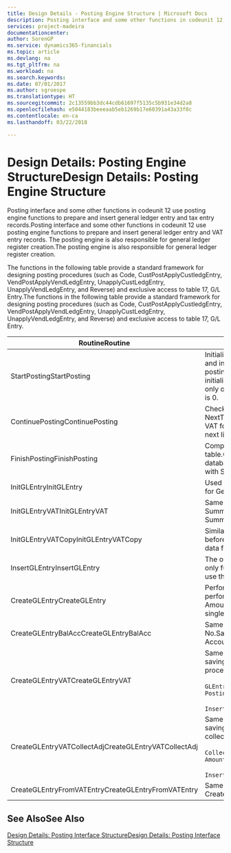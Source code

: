 ```yaml
---
title: Design Details - Posting Engine Structure | Microsoft Docs
description: Posting interface and some other functions in codeunit 12 use posting engine functions to prepare and insert general ledger entry and tax entry records. The posting engine is also responsible for general ledger register creation.
services: project-madeira
documentationcenter: 
author: SorenGP
ms.service: dynamics365-financials
ms.topic: article
ms.devlang: na
ms.tgt_pltfrm: na
ms.workload: na
ms.search.keywords: 
ms.date: 07/01/2017
ms.author: sgroespe
ms.translationtype: HT
ms.sourcegitcommit: 2c13559bb3dc44cdb61697f5135c5b931e34d2a8
ms.openlocfilehash: e5044183beeeaab5eb1269b17e60391a43a33f0c
ms.contentlocale: en-ca
ms.lasthandoff: 03/22/2018

---
```

# <a name="design-details-posting-engine-structure"></a><span data-ttu-id="8cb5c-104">Design Details: Posting Engine Structure</span><span class="sxs-lookup"><span data-stu-id="8cb5c-104">Design Details: Posting Engine Structure</span></span>
<span data-ttu-id="8cb5c-105">Posting interface and some other functions in codeunit 12 use posting engine functions to prepare and insert general ledger entry and tax entry records.</span><span class="sxs-lookup"><span data-stu-id="8cb5c-105">Posting interface and some other functions in codeunit 12 use posting engine functions to prepare and insert general ledger entry and VAT entry records.</span></span> <span data-ttu-id="8cb5c-106">The posting engine is also responsible for general ledger register creation.</span><span class="sxs-lookup"><span data-stu-id="8cb5c-106">The posting engine is also responsible for general ledger register creation.</span></span>  
  
 <span data-ttu-id="8cb5c-107">The functions in the following table provide a standard framework for designing posting procedures (such as Code, CustPostApplyCustledgEntry, VendPostApplyVendLedgEntry, UnapplyCustLedgEntry, UnapplyVendLedgEntry, and Reverse) and exclusive access to table 17, G/L Entry.</span><span class="sxs-lookup"><span data-stu-id="8cb5c-107">The functions in the following table provide a standard framework for designing posting procedures (such as Code, CustPostApplyCustledgEntry, VendPostApplyVendLedgEntry, UnapplyCustLedgEntry, UnapplyVendLedgEntry, and Reverse) and exclusive access to table 17, G/L Entry.</span></span>  
  
|<span data-ttu-id="8cb5c-108">Routine</span><span class="sxs-lookup"><span data-stu-id="8cb5c-108">Routine</span></span>|<span data-ttu-id="8cb5c-109">Description</span><span class="sxs-lookup"><span data-stu-id="8cb5c-109">Description</span></span>|  
|-------------|---------------------------------------|  
|<span data-ttu-id="8cb5c-110">StartPosting</span><span class="sxs-lookup"><span data-stu-id="8cb5c-110">StartPosting</span></span>|<span data-ttu-id="8cb5c-111">Initializes posting buffer TempGLEntryBuf, locks G/L Entry and Tax Entry tables, and initializes Accounting Period, G/L Register, and Exchange Rate.</span><span class="sxs-lookup"><span data-stu-id="8cb5c-111">Initializes posting buffer TempGLEntryBuf, locks G/L Entry and VAT Entry tables, and initializes Accounting Period, G/L Register, and Exchange Rate.</span></span> <span data-ttu-id="8cb5c-112">Should be called only once, then NextEntryNo is 0.</span><span class="sxs-lookup"><span data-stu-id="8cb5c-112">Should be called only once, then NextEntryNo is 0.</span></span>|  
|<span data-ttu-id="8cb5c-113">ContinuePosting</span><span class="sxs-lookup"><span data-stu-id="8cb5c-113">ContinuePosting</span></span>|<span data-ttu-id="8cb5c-114">Checks and posts unrealized tax for previous transaction increment NextTransactionNo and prepares post of next line.</span><span class="sxs-lookup"><span data-stu-id="8cb5c-114">Checks and posts unrealized VAT for previous transaction increment NextTransactionNo and prepares post of next line.</span></span>|  
|<span data-ttu-id="8cb5c-115">FinishPosting</span><span class="sxs-lookup"><span data-stu-id="8cb5c-115">FinishPosting</span></span>|<span data-ttu-id="8cb5c-116">Completes posting by inserting G/L entries from temporary buffer into database table.</span><span class="sxs-lookup"><span data-stu-id="8cb5c-116">Completes posting by inserting G/L entries from temporary buffer into database table.</span></span> <span data-ttu-id="8cb5c-117">Always used together with StartPosting.</span><span class="sxs-lookup"><span data-stu-id="8cb5c-117">Always used together with StartPosting.</span></span> <span data-ttu-id="8cb5c-118">Checks for inconsistencies.</span><span class="sxs-lookup"><span data-stu-id="8cb5c-118">Checks for inconsistencies.</span></span>|  
|<span data-ttu-id="8cb5c-119">InitGLEntry</span><span class="sxs-lookup"><span data-stu-id="8cb5c-119">InitGLEntry</span></span>|<span data-ttu-id="8cb5c-120">Used to initialize new G/L entry for Gen. Jnl Line.</span><span class="sxs-lookup"><span data-stu-id="8cb5c-120">Used to initialize new G/L entry for Gen. Jnl Line.</span></span> <span data-ttu-id="8cb5c-121">Returns GLEntry as parameter.</span><span class="sxs-lookup"><span data-stu-id="8cb5c-121">Returns GLEntry as parameter.</span></span>|  
|<span data-ttu-id="8cb5c-122">InitGLEntryVAT</span><span class="sxs-lookup"><span data-stu-id="8cb5c-122">InitGLEntryVAT</span></span>|<span data-ttu-id="8cb5c-123">Same as InitGLEntry, but also assigns Bal. Account No. and SummarizeVAT.</span><span class="sxs-lookup"><span data-stu-id="8cb5c-123">Same as InitGLEntry, but also assigns Bal. Account No. and SummarizeVAT.</span></span>|  
|<span data-ttu-id="8cb5c-124">InitGLEntryVATCopy</span><span class="sxs-lookup"><span data-stu-id="8cb5c-124">InitGLEntryVATCopy</span></span>|<span data-ttu-id="8cb5c-125">Similar to InitGLEntryTax, but also copies posting groups data from Tax Entry before SummarizeTax.</span><span class="sxs-lookup"><span data-stu-id="8cb5c-125">Similar to InitGLEntryVAT, but also copies posting groups data from VAT Entry before SummarizeVAT.</span></span>|  
|<span data-ttu-id="8cb5c-126">InsertGLEntry</span><span class="sxs-lookup"><span data-stu-id="8cb5c-126">InsertGLEntry</span></span>|<span data-ttu-id="8cb5c-127">The only function that inserts G/L entry into global TempGLEntryBuf table.</span><span class="sxs-lookup"><span data-stu-id="8cb5c-127">The only function that inserts G/L entry into global TempGLEntryBuf table.</span></span> <span data-ttu-id="8cb5c-128">Always use this function for insert.</span><span class="sxs-lookup"><span data-stu-id="8cb5c-128">Always use this function for insert.</span></span>|  
|<span data-ttu-id="8cb5c-129">CreateGLEntry</span><span class="sxs-lookup"><span data-stu-id="8cb5c-129">CreateGLEntry</span></span>|<span data-ttu-id="8cb5c-130">Performs an InitGLEntry, assigns Additional Currency Amount, and then performs InsertGLEntry.</span><span class="sxs-lookup"><span data-stu-id="8cb5c-130">Performs an InitGLEntry, assigns Additional Currency Amount, and then performs InsertGLEntry.</span></span> <span data-ttu-id="8cb5c-131">Replaces several lines of code with a single function call.</span><span class="sxs-lookup"><span data-stu-id="8cb5c-131">Replaces several lines of code with a single function call.</span></span>|  
|<span data-ttu-id="8cb5c-132">CreateGLEntryBalAcc</span><span class="sxs-lookup"><span data-stu-id="8cb5c-132">CreateGLEntryBalAcc</span></span>|<span data-ttu-id="8cb5c-133">Same as CreateGLEntry, but also assigns Bal. Account Type and Bal. Account No.</span><span class="sxs-lookup"><span data-stu-id="8cb5c-133">Same as CreateGLEntry, but also assigns Bal. Account Type and Bal. Account No.</span></span>|  
|<span data-ttu-id="8cb5c-134">CreateGLEntryVAT</span><span class="sxs-lookup"><span data-stu-id="8cb5c-134">CreateGLEntryVAT</span></span>|<span data-ttu-id="8cb5c-135">Same as CreateGLEntry, but with additional processing for posting groups and saving to temporary Tax buffer:</span><span class="sxs-lookup"><span data-stu-id="8cb5c-135">Same as CreateGLEntry, but with additional processing for posting groups and saving to temporary VAT buffer:</span></span><br /><br /> `GLEntry.CopyPostingGroupsFromDtldCVBuf(DtldCVLedgEntryBuf,GenJnlLine."Gen. Posting Type");`<br /><br /> `InsertVATEntriesFromTemp(DtldCVLedgEntryBuf,GLEntry);`|  
|<span data-ttu-id="8cb5c-136">CreateGLEntryVATCollectAdj</span><span class="sxs-lookup"><span data-stu-id="8cb5c-136">CreateGLEntryVATCollectAdj</span></span>|<span data-ttu-id="8cb5c-137">Same as CreateGLEntry, but with additional collection of adjustments and saving to temporary Tax buffer:</span><span class="sxs-lookup"><span data-stu-id="8cb5c-137">Same as CreateGLEntry, but with additional collection of adjustments and saving to temporary VAT buffer:</span></span><br /><br /> `CollectAdjustment(AdjAmount,GLEntry.Amount,GLEntry."Additional-Currency Amount",OriginalDateSet);`<br /><br /> `InsertVATEntriesFromTemp(DtldCVLedgEntryBuf,GLEntry);`|  
|<span data-ttu-id="8cb5c-138">CreateGLEntryFromVATEntry</span><span class="sxs-lookup"><span data-stu-id="8cb5c-138">CreateGLEntryFromVATEntry</span></span>|<span data-ttu-id="8cb5c-139">Same as CreateGLEntry, but also copies posting groups from Tax entry.</span><span class="sxs-lookup"><span data-stu-id="8cb5c-139">Same as CreateGLEntry, but also copies posting groups from VAT entry.</span></span>|  
  
## <a name="see-also"></a><span data-ttu-id="8cb5c-140">See Also</span><span class="sxs-lookup"><span data-stu-id="8cb5c-140">See Also</span></span>  
 [<span data-ttu-id="8cb5c-141">Design Details: Posting Interface Structure</span><span class="sxs-lookup"><span data-stu-id="8cb5c-141">Design Details: Posting Interface Structure</span></span>](design-details-posting-interface-structure.md)
